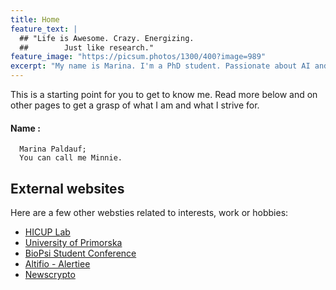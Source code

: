 ```yaml
---
title: Home
feature_text: |
  ## "Life is Awesome. Crazy. Energizing. 
  ##        Just like research."
feature_image: "https://picsum.photos/1300/400?image=989"
excerpt: "My name is Marina. I'm a PhD student. Passionate about AI and in this world to help others."
---
```


This is a starting point for you to get to know me. Read more below and on other pages to get a grasp of what I am and what I strive for.


#### Name : 

      Marina Paldauf; 
      You can call me Minnie.


## External websites

Here are a few other websties related to interests, work or hobbies:

- [HICUP Lab](https://hicup.famnit.upr.si/)
- [University of Primorska](https://www.upr.si/en)
- [BioPsi Student Conference](https://bio-psi-konferenca.famnit.upr.si/en/)
- [Altifio - Alertiee]()
- [Newscrypto]()




